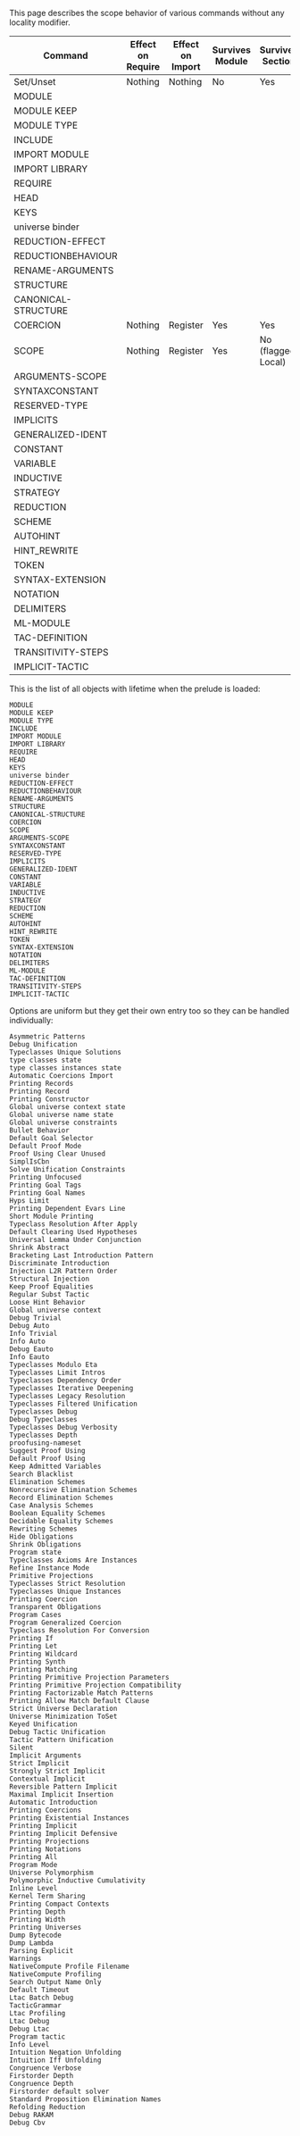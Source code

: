 This page describes the scope behavior of various commands without any locality modifier.

| Command  | Effect on Require | Effect on Import | Survives Module | Survives Section |
| ------------- | ------------ | ------------- | ------------- | ------------- |
| Set/Unset | Nothing | Nothing | No | Yes |
| MODULE | | | | |
| MODULE KEEP | | | | |
| MODULE TYPE | | | | |
| INCLUDE | | | | |
| IMPORT MODULE | | | | |
| IMPORT LIBRARY | | | | |
| REQUIRE | | | | |
| HEAD | | | | |
| KEYS | | | | |
| universe binder | | | | |
| REDUCTION-EFFECT | | | | |
| REDUCTIONBEHAVIOUR | | | | |
| RENAME-ARGUMENTS | | | | |
| STRUCTURE | | | | |
| CANONICAL-STRUCTURE | | | | |
| COERCION | Nothing | Register | Yes | Yes |
| SCOPE | Nothing | Register | Yes | No (flagged Local) |
| ARGUMENTS-SCOPE | | | | |
| SYNTAXCONSTANT | | | | |
| RESERVED-TYPE | | | | |
| IMPLICITS | | | | |
| GENERALIZED-IDENT | | | | |
| CONSTANT | | | | |
| VARIABLE | | | | |
| INDUCTIVE | | | | |
| STRATEGY | | | | |
| REDUCTION | | | | |
| SCHEME | | | | |
| AUTOHINT | | | | |
| HINT_REWRITE | | | | |
| TOKEN | | | | |
| SYNTAX-EXTENSION | | | | |
| NOTATION | | | | |
| DELIMITERS | | | | |
| ML-MODULE | | | | |
| TAC-DEFINITION | | | | |
| TRANSITIVITY-STEPS | | | | |
| IMPLICIT-TACTIC | | | | |

This is the list of all objects with lifetime when the prelude is loaded:
```
MODULE
MODULE KEEP
MODULE TYPE
INCLUDE
IMPORT MODULE
IMPORT LIBRARY
REQUIRE
HEAD
KEYS
universe binder
REDUCTION-EFFECT
REDUCTIONBEHAVIOUR
RENAME-ARGUMENTS
STRUCTURE
CANONICAL-STRUCTURE
COERCION
SCOPE
ARGUMENTS-SCOPE
SYNTAXCONSTANT
RESERVED-TYPE
IMPLICITS
GENERALIZED-IDENT
CONSTANT
VARIABLE
INDUCTIVE
STRATEGY
REDUCTION
SCHEME
AUTOHINT
HINT_REWRITE
TOKEN
SYNTAX-EXTENSION
NOTATION
DELIMITERS
ML-MODULE
TAC-DEFINITION
TRANSITIVITY-STEPS
IMPLICIT-TACTIC
```

Options are uniform but they get their own entry too so they can be handled individually:

```
Asymmetric Patterns
Debug Unification
Typeclasses Unique Solutions
type classes state
type classes instances state
Automatic Coercions Import
Printing Records
Printing Record
Printing Constructor
Global universe context state
Global universe name state
Global universe constraints
Bullet Behavior
Default Goal Selector
Default Proof Mode
Proof Using Clear Unused
SimplIsCbn
Solve Unification Constraints
Printing Unfocused
Printing Goal Tags
Printing Goal Names
Hyps Limit
Printing Dependent Evars Line
Short Module Printing
Typeclass Resolution After Apply
Default Clearing Used Hypotheses
Universal Lemma Under Conjunction
Shrink Abstract
Bracketing Last Introduction Pattern
Discriminate Introduction
Injection L2R Pattern Order
Structural Injection
Keep Proof Equalities
Regular Subst Tactic
Loose Hint Behavior
Global universe context
Debug Trivial
Debug Auto
Info Trivial
Info Auto
Debug Eauto
Info Eauto
Typeclasses Modulo Eta
Typeclasses Limit Intros
Typeclasses Dependency Order
Typeclasses Iterative Deepening
Typeclasses Legacy Resolution
Typeclasses Filtered Unification
Typeclasses Debug
Debug Typeclasses
Typeclasses Debug Verbosity
Typeclasses Depth
proofusing-nameset
Suggest Proof Using
Default Proof Using
Keep Admitted Variables
Search Blacklist
Elimination Schemes
Nonrecursive Elimination Schemes
Record Elimination Schemes
Case Analysis Schemes
Boolean Equality Schemes
Decidable Equality Schemes
Rewriting Schemes
Hide Obligations
Shrink Obligations
Program state
Typeclasses Axioms Are Instances
Refine Instance Mode
Primitive Projections
Typeclasses Strict Resolution
Typeclasses Unique Instances
Printing Coercion
Transparent Obligations
Program Cases
Program Generalized Coercion
Typeclass Resolution For Conversion
Printing If
Printing Let
Printing Wildcard
Printing Synth
Printing Matching
Printing Primitive Projection Parameters
Printing Primitive Projection Compatibility
Printing Factorizable Match Patterns
Printing Allow Match Default Clause
Strict Universe Declaration
Universe Minimization ToSet
Keyed Unification
Debug Tactic Unification
Tactic Pattern Unification
Silent
Implicit Arguments
Strict Implicit
Strongly Strict Implicit
Contextual Implicit
Reversible Pattern Implicit
Maximal Implicit Insertion
Automatic Introduction
Printing Coercions
Printing Existential Instances
Printing Implicit
Printing Implicit Defensive
Printing Projections
Printing Notations
Printing All
Program Mode
Universe Polymorphism
Polymorphic Inductive Cumulativity
Inline Level
Kernel Term Sharing
Printing Compact Contexts
Printing Depth
Printing Width
Printing Universes
Dump Bytecode
Dump Lambda
Parsing Explicit
Warnings
NativeCompute Profile Filename
NativeCompute Profiling
Search Output Name Only
Default Timeout
Ltac Batch Debug
TacticGrammar
Ltac Profiling
Ltac Debug
Debug Ltac
Program tactic
Info Level
Intuition Negation Unfolding
Intuition Iff Unfolding
Congruence Verbose
Firstorder Depth
Congruence Depth
Firstorder default solver
Standard Proposition Elimination Names
Refolding Reduction
Debug RAKAM
Debug Cbv
```

